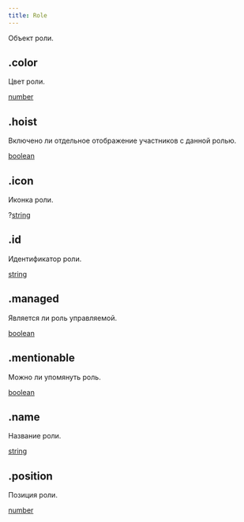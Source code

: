 ```yaml
---
title: Role
---
```


Объект роли.

## .color

Цвет роли.

[number](https://developer.mozilla.org/ru/docs/Web/JavaScript/Reference/Global_Objects/Number)

## .hoist

Включено ли отдельное отображение участников с данной ролью.

[boolean](https://developer.mozilla.org/ru/docs/Web/JavaScript/Reference/Global_Objects/Boolean)

## .icon

Иконка роли.

?[string](https://developer.mozilla.org/ru/docs/Web/JavaScript/Reference/Global_Objects/String)

## .id

Идентификатор роли.

[string](https://developer.mozilla.org/ru/docs/Web/JavaScript/Reference/Global_Objects/String)

## .managed

Является ли роль управляемой.

[boolean](https://developer.mozilla.org/ru/docs/Web/JavaScript/Reference/Global_Objects/Boolean)

## .mentionable

Можно ли упомянуть роль.

[boolean](https://developer.mozilla.org/ru/docs/Web/JavaScript/Reference/Global_Objects/Boolean)

## .name

Название роли.

[string](https://developer.mozilla.org/ru/docs/Web/JavaScript/Reference/Global_Objects/String)

## .position

Позиция роли.

[number](https://developer.mozilla.org/ru/docs/Web/JavaScript/Reference/Global_Objects/Number)
